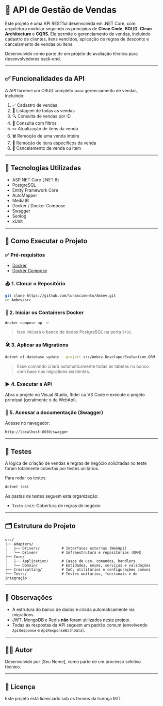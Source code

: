 # 🧾 API de Gestão de Vendas

Este projeto é uma API RESTful desenvolvida em .NET Core, com arquitetura modular seguindo os princípios de **Clean Code**, **SOLID**, **Clean Architecture** e **CQRS**. Ele permite o gerenciamento de vendas, incluindo cadastro de clientes, itens vendidos, aplicação de regras de desconto e cancelamento de vendas ou itens.

Desenvolvido como parte de um projeto de avaliação técnica para desenvolvedores back-end.

---

## ✅ Funcionalidades da API

A API fornece um CRUD completo para gerenciamento de vendas, incluindo:

1. ✅ Cadastro de vendas  
2. 📄 Listagem de todas as vendas  
3. 🔍 Consulta de vendas por ID  
4. 🎯 Consulta com filtros  
5. ✏️ Atualização de itens da venda  
6. 🗑️ Remoção de uma venda inteira  
7. 🧹 Remoção de itens específicos da venda  
8. 🚫 Cancelamento de venda ou item  

---

## 🧰 Tecnologias Utilizadas

- ASP.NET Core (.NET 8)
- PostgreSQL
- Entity Framework Core
- AutoMapper
- MediatR
- Docker / Docker Compose
- Swagger
- Serilog
- xUnit

---

## 🚀 Como Executar o Projeto

### ✅ Pré-requisitos

- [Docker](https://www.docker.com/)
- [Docker Compose](https://docs.docker.com/compose/)

### 📥 1. Clonar o Repositório

```bash
git clone https://github.com/lunascimento/Ambev.git
cd Ambev/src
```

### 🐳 2. Iniciar os Containers Docker

```bash
docker-compose up -d
```

> Isso iniciará o banco de dados PostgreSQL na porta `5432`.

### 🛠️ 3. Aplicar as Migrations

```bash
dotnet ef database update --project src/Ambev.DeveloperEvaluation.ORM
```

> Esse comando criará automaticamente todas as tabelas no banco com base nas migrations existentes.

### ▶️ 4. Executar a API

Abra o projeto no Visual Studio, Rider ou VS Code e execute o projeto principal (geralmente o da WebApi).

### 📂 5. Acessar a documentação (Swagger)

Acesse no navegador:

```
http://localhost:8080/swagger
```

---

## 🧪 Testes

A lógica de criação de vendas e regras de negócio solicitadas no teste foram totalmente cobertas por testes unitários.

Para rodar os testes:

```bash
dotnet test
```

As pastas de testes seguem esta organização:

- `Tests.Unit`: Cobertura de regras de negócio

---

## 🗂️ Estrutura do Projeto

```
src/
├── Adapters/
│   ├── Drivers/          # Interfaces externas (WebApi)
│   └── Driven/           # Infraestrutura e repositórios (ORM)
├── Core/
│   ├── Application/      # Casos de uso, comandos, handlers
│   └── Domain/           # Entidades, enums, serviços e validações
├── Crosscutting/         # IoC, utilitários e configurações comuns
└── Tests/                # Testes unitários, funcionais e de integração
```

---

## 📌 Observações

- A estrutura do banco de dados é criada automaticamente via migrations.
- JWT, MongoDB e Redis **não** foram utilizados neste projeto.
- Todas as respostas da API seguem um padrão comum (envolvendo `ApiResponse` e `ApiResponseWithData`).

---

## 👨‍💻 Autor

Desenvolvido por [Seu Nome], como parte de um processo seletivo técnico.

---

## 📃 Licença

Este projeto está licenciado sob os termos da licença MIT.
